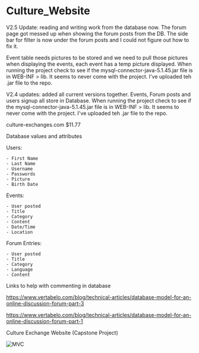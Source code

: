 # Culture_Website

V2.5 Update: reading and writing work from the database now.
The forum page got messed up when showing the forum posts from the DB. The side bar for filter is now under the forum posts and I could not figure out how to fix it.

Event table needs pictures to be stored and we need to pull those pictures when displaying the events, each event has a temp picture displayed.
When running the project check to see if the mysql-connector-java-5.1.45.jar file is in WEB-INF > lib. It seems to never come with the project. I've uploaded teh .jar file to the repo.




V2.4 updates: added all current versions together. Events, Forum posts and users signup all store in Database.
When running the project check to see if the mysql-connector-java-5.1.45.jar file is in WEB-INF > lib. It seems to never come with the project. I've uploaded teh .jar file to the repo.


culture-exchanges.com $11.77

Database values and attributes

Users: 

	- First Name
	- Last Name
	- Username 
	- Passwords
	- Picture
	- Birth Date


Events: 

	- User posted
	- Title
	- Category
	- Content
	- Date/Time 
	- Location


Forum Entries: 

	- User posted
	- Title
	- Category
	- Language
	- Content


Links to help with commenting in database

https://www.vertabelo.com/blog/technical-articles/database-model-for-an-online-discussion-forum-part-3

https://www.vertabelo.com/blog/technical-articles/database-model-for-an-online-discussion-forum-part-1


Culture Exchange Website (Capstone Project)

![MVC](https://i0.wp.com/krazytech.com/wp-content/uploads/Model-View-Controller-design-pattern-implementation-in-Java.png?w=597&ssl=1)




